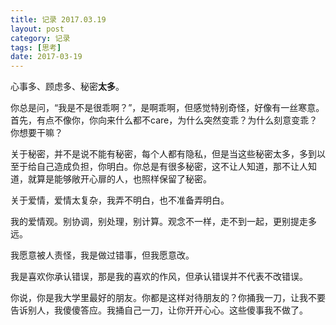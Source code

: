 ```yaml
---
title: 记录 2017.03.19
layout: post
category: 记录
tags: [思考]
date: 2017-03-19
---
```


心事多、顾虑多、秘密**太多**。

你总是问，“我是不是很乖啊？”，是啊乖啊，但感觉特别奇怪，好像有一丝寒意。首先，有点不像你，你向来什么都不care，为什么突然变乖？为什么刻意变乖？你想要干嘛？

关于秘密，并不是说不能有秘密，每个人都有隐私，但是当这些秘密太多，多到以至于给自己造成负担，你明白。你总是有很多秘密，这不让人知道，那不让人知道，就算是能够敞开心扉的人，也照样保留了秘密。

关于爱情，爱情太复杂，我弄不明白，也不准备弄明白。

我的爱情观。别协调，别处理，别计算。观念不一样，走不到一起，更别提走多远。

我愿意被人责怪，我是做过错事，但我愿意改。

我是喜欢你承认错误，那是我的喜欢的作风，但承认错误并不代表不改错误。

你说，你是我大学里最好的朋友。你都是这样对待朋友的？你捅我一刀，让我不要告诉别人，我傻傻答应。我捅自己一刀，让你开开心心。这些傻事我不做了。

<!---
“我想要举案齐眉的夫妻生活”
“你说要诚实的对待彼此”
“你说不喜欢和别人争”
“你说”

-->